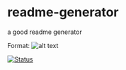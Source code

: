 # readme-generator
a good readme generator

Format: ![alt text](url)

[![Status](https://travis-ci.org/rstacruz/REPO.svg?branch=master)](https://travis-ci.org/rstacruz/REPO)  


